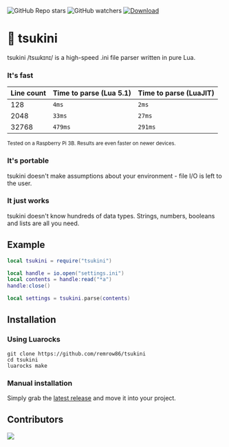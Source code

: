 ![GitHub Repo stars](https://img.shields.io/github/stars/remrow86/tsukini?style=flat)
![GitHub watchers](https://img.shields.io/github/watchers/remrow86/tsukini?style=flat)
<a href="https://github.com/remrow86/tsukini/releases/latest"><img alt="Download" src="https://img.shields.io/badge/download-0"></a>

# 🥒 tsukini
tsukini /tsɯkɪnɪ/ is a high-speed .ini file parser written in pure Lua.
### It's fast
| Line count | Time to parse (Lua 5.1) | Time to parse (LuaJIT) |
| ---------- | ----------------------- | ---------------------- |
| 128        | `4ms`                   | `2ms`                  |
| 2048       | `33ms`                  | `27ms`                 |
| 32768      | `479ms`                 | `291ms`                |

<sup>Tested on a Raspberry Pi 3B. Results are even faster on newer devices.</sup>

### It's portable
tsukini doesn't make assumptions about your environment - file I/O is left to the user.
### It just works
tsukini doesn't know hundreds of data types. Strings, numbers, booleans and lists are all you need.
## Example
```lua
local tsukini = require("tsukini")

local handle = io.open("settings.ini")
local contents = handle:read("*a")
handle:close()

local settings = tsukini.parse(contents)
```
## Installation
### Using Luarocks
```shell
git clone https://github.com/remrow86/tsukini
cd tsukini
luarocks make
```
### Manual installation
Simply grab the [latest release](https://github.com/remrow86/tsukini/releases/latest) and move it into your project.

## Contributors
<a href = "https://github.com/remrow86/tsukini/graphs/contributors"><img src = "https://contrib.rocks/image?repo=remrow86/tsukini"/></a>
